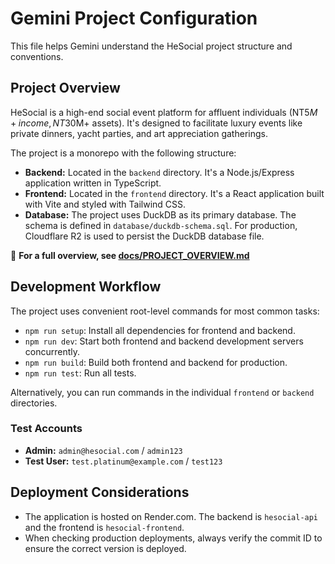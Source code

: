 # Gemini Project Configuration

This file helps Gemini understand the HeSocial project structure and conventions.

## Project Overview

HeSocial is a high-end social event platform for affluent individuals (NT$5M+ income, NT$30M+ assets). It's designed to facilitate luxury events like private dinners, yacht parties, and art appreciation gatherings.

The project is a monorepo with the following structure:

-   **Backend:** Located in the `backend` directory. It's a Node.js/Express application written in TypeScript.
-   **Frontend:** Located in the `frontend` directory. It's a React application built with Vite and styled with Tailwind CSS.
-   **Database:** The project uses DuckDB as its primary database. The schema is defined in `database/duckdb-schema.sql`. For production, Cloudflare R2 is used to persist the DuckDB database file.

📖 **For a full overview, see [docs/PROJECT_OVERVIEW.md](docs/PROJECT_OVERVIEW.md)**

## Development Workflow

The project uses convenient root-level commands for most common tasks:

-   `npm run setup`: Install all dependencies for frontend and backend.
-   `npm run dev`: Start both frontend and backend development servers concurrently.
-   `npm run build`: Build both frontend and backend for production.
-   `npm run test`: Run all tests.

Alternatively, you can run commands in the individual `frontend` or `backend` directories.

### Test Accounts

-   **Admin:** `admin@hesocial.com` / `admin123`
-   **Test User:** `test.platinum@example.com` / `test123`

## Deployment Considerations

-   The application is hosted on Render.com. The backend is `hesocial-api` and the frontend is `hesocial-frontend`.
-   When checking production deployments, always verify the commit ID to ensure the correct version is deployed.
